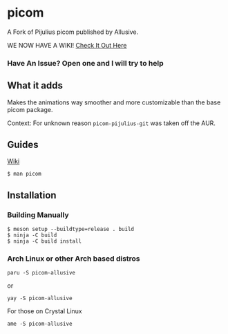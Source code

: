 # picom
A Fork of Pijulius picom published by Allusive.

WE NOW HAVE A WIKI!
[Check It Out Here](https://github.com/allusive-dev/picom-allusive/wiki)

### Have An Issue? Open one and I will try to help

## What it adds
Makes the animations way smoother and more customizable than the base picom package.

Context: For unknown reason `picom-pijulius-git` was taken off the AUR. 

## Guides

[Wiki](https://github.com/allusive-dev/picom-allusive/wiki)

```
$ man picom
```

## Installation

### Building Manually
```
$ meson setup --buildtype=release . build
$ ninja -C build
$ ninja -C build install
```

### Arch Linux or other Arch based distros
```
paru -S picom-allusive
```
or
```
yay -S picom-allusive
```

For those on Crystal Linux

```
ame -S picom-allusive
```
